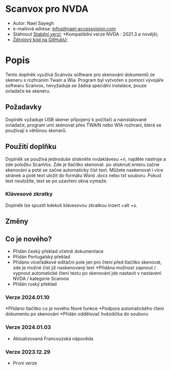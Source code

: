# Scanvox pro NVDA

* Autor: Nael Sayegh
* e-mailová adresa: [infos@nael-accessvision.com](mailto:infos@nael-accessvision.com)
* Stáhnout [Stabilní verzi][1];
*Kompatibilní verze NVDA : 2021.3 a novější;
* [Zdrojový kód na GitHubU][2];

# Popis

Tento doplněk využívá Scanvox software pro skenování dokumentů ze skeneru s rozhraním Twain a Wia. Program byl vytvořen s pomocí vývojáře softwaru Scanvox, nevyžaduje se žádná speciální instalace, pouze ovladače ke skeneru.

## Požadavky 

Doplněk vyžaduje USB skener připojený k počítači  a nainstalované ovladače, program umí skenovat přes TWAIN nebo WIA rozhraní, která se používají s většinou skenerů.

## Použití doplňku

Doplněk se používá jednoduše stiskněte nvdaklávesu +n, najděte nástroje a zde položku ScanVox. Zde je tlačítko skenovat. po stisknutí enteru začne skenování a poté se začne automaticky číst text. Můžete naskenovat i více stránek a poté text uložit do formátu Word .docx nebo txt souboru. Pokud text neuložíte, text se po uzavření okna vymaže.

### Klávesové zkratky

Doplněk lze spustit kdekoli klávesovou zkratkou inzert +alt +s.

## Změny

## Co je nového?

  * Přidán český překlad včetně dokumentace
  *  Přidán Portugalský překlad
  *  Přidáno víceřádkové editační pole jen pro čtení před tlačítko skenovat, zde je možné číst již naskenovaný text
  *Přidána možnost zapnout / vypnout automatické čtení textu po skenování jde nastavit v nastavení  NVDA / kategorie Scanvox
  * Přidán ruský překlad

### Verze 2024.01.10

  *Přidáno tlačítko co je nového
Nové funkce
  *Podpora automatického čtení dokumentu po skenování
  *Přidán oddělovač hvězdička do souboru

### Verze 2024.01.03

  * Aktualizovaná Francouzská nápověda

### Verze 2023.12.29

  * První verze

[1]: https://github.com/Nael-Sayegh/scanvox-for-nvda/releases/download/2024.01.10/scanvox-2024.01.10.nvda-addon

[2]: https://github.com/Nael-Sayegh/scanvox-for-nvda
